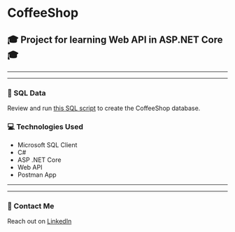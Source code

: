 # CoffeeShop
## 🎓 Project for learning Web API in ASP.NET Core 🎓

---
---
### 📃 SQL Data
Review and run [this SQL script](./sql/CoffeeShop.sql) to create the CoffeeShop database. 
### 💻 Technologies Used
* Microsoft SQL Client 
* C# 
* ASP .NET Core
* Web API 
* Postman App
---
---
### 👋 Contact Me
Reach out on [LinkedIn](https://www.linkedin.com/in/emberparr/) 

